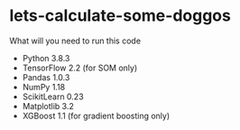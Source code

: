 # lets-calculate-some-doggos

What will you need to run this code

 - Python  3.8.3
 - TensorFlow 2.2 (for SOM only)
 - Pandas 1.0.3
 - NumPy 1.18
 - ScikitLearn 0.23
 - Matplotlib 3.2
 - XGBoost 1.1 (for gradient boosting only)
